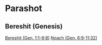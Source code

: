 # Parashot

## Bereshit (Genesis)
[Bereshit (Gen. 1:1-6:8)](../WeeklyParasha/01%20-%20Bereshit/README.md)
[Noach (Gen. 6:9-11:32)](../WeeklyParasha/02%20-%20Noach/README.md)
